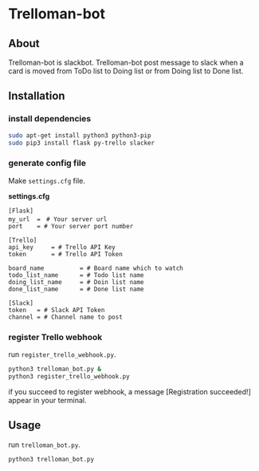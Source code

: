 # Trelloman-bot

## About
Trelloman-bot is slackbot.
Trelloman-bot post message to slack when a card is moved from ToDo list to Doing list or from Doing list to Done list.

## Installation

### install dependencies

``` sh
sudo apt-get install python3 python3-pip
sudo pip3 install flask py-trello slacker

```

### generate config file
Make `settings.cfg` file.

**settings.cfg**
```
[Flask]
my_url  =　# Your server url
port    = # Your server port number

[Trello]
api_key     = # Trello API Key
token       = # Trello API Token

board_name          = # Board name which to watch
todo_list_name      = # Todo list name
doing_list_name     = # Doin list name
done_list_name      = # Done list name

[Slack]
token   = # Slack API Token
channel = # Channel name to post

```

### register Trello webhook
run `register_trello_webhook.py`.

``` sh
python3 trelloman_bot.py &
python3 register_trello_webhook.py
```

if you succeed to register webhook, a message [Registration succeeded!] appear in your terminal.

## Usage

run `trelloman_bot.py`.

``` sh
python3 trelloman_bot.py

```
